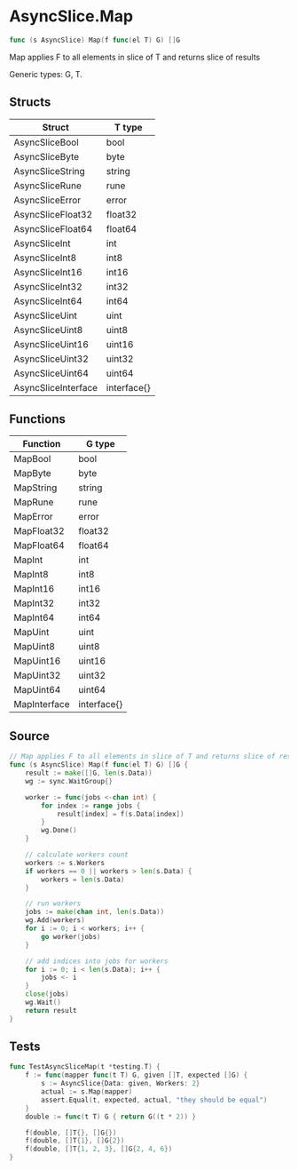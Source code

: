 # AsyncSlice.Map

```go
func (s AsyncSlice) Map(f func(el T) G) []G
```

Map applies F to all elements in slice of T and returns slice of results

Generic types: G, T.

## Structs

| Struct | T type |
| ------ | ------ |
| AsyncSliceBool | bool |
| AsyncSliceByte | byte |
| AsyncSliceString | string |
| AsyncSliceRune | rune |
| AsyncSliceError | error |
| AsyncSliceFloat32 | float32 |
| AsyncSliceFloat64 | float64 |
| AsyncSliceInt | int |
| AsyncSliceInt8 | int8 |
| AsyncSliceInt16 | int16 |
| AsyncSliceInt32 | int32 |
| AsyncSliceInt64 | int64 |
| AsyncSliceUint | uint |
| AsyncSliceUint8 | uint8 |
| AsyncSliceUint16 | uint16 |
| AsyncSliceUint32 | uint32 |
| AsyncSliceUint64 | uint64 |
| AsyncSliceInterface | interface{} |

## Functions

| Function | G type |
| -------- | ------ |
| MapBool | bool |
| MapByte | byte |
| MapString | string |
| MapRune | rune |
| MapError | error |
| MapFloat32 | float32 |
| MapFloat64 | float64 |
| MapInt | int |
| MapInt8 | int8 |
| MapInt16 | int16 |
| MapInt32 | int32 |
| MapInt64 | int64 |
| MapUint | uint |
| MapUint8 | uint8 |
| MapUint16 | uint16 |
| MapUint32 | uint32 |
| MapUint64 | uint64 |
| MapInterface | interface{} |

## Source

```go
// Map applies F to all elements in slice of T and returns slice of results
func (s AsyncSlice) Map(f func(el T) G) []G {
	result := make([]G, len(s.Data))
	wg := sync.WaitGroup{}

	worker := func(jobs <-chan int) {
		for index := range jobs {
			result[index] = f(s.Data[index])
		}
		wg.Done()
	}

	// calculate workers count
	workers := s.Workers
	if workers == 0 || workers > len(s.Data) {
		workers = len(s.Data)
	}

	// run workers
	jobs := make(chan int, len(s.Data))
	wg.Add(workers)
	for i := 0; i < workers; i++ {
		go worker(jobs)
	}

	// add indices into jobs for workers
	for i := 0; i < len(s.Data); i++ {
		jobs <- i
	}
	close(jobs)
	wg.Wait()
	return result
}
```

## Tests

```go
func TestAsyncSliceMap(t *testing.T) {
	f := func(mapper func(t T) G, given []T, expected []G) {
		s := AsyncSlice{Data: given, Workers: 2}
		actual := s.Map(mapper)
		assert.Equal(t, expected, actual, "they should be equal")
	}
	double := func(t T) G { return G((t * 2)) }

	f(double, []T{}, []G{})
	f(double, []T{1}, []G{2})
	f(double, []T{1, 2, 3}, []G{2, 4, 6})
}
```